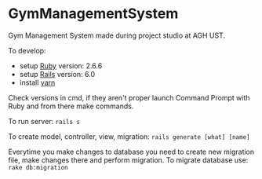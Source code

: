 # GymManagementSystem
Gym Management System made during project studio at AGH UST.

To develop:

- setup [Ruby](https://rubyinstaller.org/) version: 2.6.6
- setup [Rails](http://railsinstaller.org/en) version: 6.0
- install [yarn](https://classic.yarnpkg.com/en/docs/install#windows-stable)

Check versions in cmd, if they aren't proper launch Command Prompt with Ruby and from there make commands.

To run server: `rails s`

To create model, controller, view, migration: `rails generate [what] [name]`

Everytime you make changes to database you need to create new migration file, make changes there and perform migration.
To migrate database use: `rake db:migration`